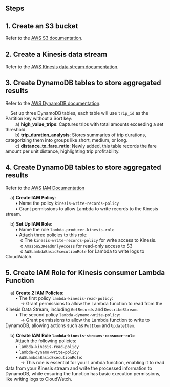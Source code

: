 ## **Steps**

## **1. Create an S3 bucket**  
Refer to the [AWS S3 documentation](https://docs.aws.amazon.com/AmazonS3/latest/userguide/GetStartedWithS3.html#creating-bucket).


## **2. Create a Kinesis data stream**  
Refer to the [AWS Kinesis data stream documentation](https://docs.aws.amazon.com/streams/latest/dev/tutorial-stock-data-kplkcl-create-stream.html).

## **3. Create DynamoDB tables to store aggregated results**

Refer to the [AWS DynamoDB documentation](https://docs.aws.amazon.com/amazondynamodb/latest/developerguide/getting-started-step-1.html).

&nbsp;&nbsp;&nbsp;&nbsp;Set up three DynamoDB tables, each table will use `trip_id` as the Partition key without a Sort key:  
&nbsp;&nbsp;&nbsp;&nbsp;&nbsp;&nbsp;&nbsp;&nbsp;a) **high_value_trips**: Captures trips with total amounts exceeding a set threshold.  
&nbsp;&nbsp;&nbsp;&nbsp;&nbsp;&nbsp;&nbsp;&nbsp;b) **trip_duration_analysis**: Stores summaries of trip durations, categorizing them into groups like short, medium, or long.  
&nbsp;&nbsp;&nbsp;&nbsp;&nbsp;&nbsp;&nbsp;&nbsp;c) **distance_to_fare_ratio**: Newly added, this table records the fare amount per unit distance, highlighting trip profitability.

## **4. Create DynamoDB tables to store aggregated results**
Refer to the [AWS IAM Documentation](https://docs.aws.amazon.com/IAM/latest/UserGuide/id_roles_create.html)

&nbsp;&nbsp;&nbsp;&nbsp;a) **Create IAM Policy**:  
&nbsp;&nbsp;&nbsp;&nbsp;&nbsp;&nbsp;&nbsp;&nbsp;• Name the policy `kinesis-write-records-policy`  
&nbsp;&nbsp;&nbsp;&nbsp;&nbsp;&nbsp;&nbsp;&nbsp;• Grant permissions to allow Lambda to write records to the Kinesis stream.  

&nbsp;&nbsp;&nbsp;&nbsp;b) **Set Up IAM Role**:  
&nbsp;&nbsp;&nbsp;&nbsp;&nbsp;&nbsp;&nbsp;&nbsp;• Name the role `lambda-producer-kinesis-role`  
&nbsp;&nbsp;&nbsp;&nbsp;&nbsp;&nbsp;&nbsp;&nbsp;• Attach three policies to this role:  
&nbsp;&nbsp;&nbsp;&nbsp;&nbsp;&nbsp;&nbsp;&nbsp;&nbsp;&nbsp;&nbsp;&nbsp;o The `kinesis-write-records-policy` for write access to Kinesis.  
&nbsp;&nbsp;&nbsp;&nbsp;&nbsp;&nbsp;&nbsp;&nbsp;&nbsp;&nbsp;&nbsp;&nbsp;o `AmazonS3ReadOnlyAccess` for read-only access to S3  
&nbsp;&nbsp;&nbsp;&nbsp;&nbsp;&nbsp;&nbsp;&nbsp;&nbsp;&nbsp;&nbsp;&nbsp;o `AWSLambdaBasicExecutionRole` for Lambda to write logs to CloudWatch.

## **5. Create IAM Role for Kinesis consumer Lambda Function**

&nbsp;&nbsp;&nbsp;&nbsp;a) **Create 2 IAM Policies**:  
&nbsp;&nbsp;&nbsp;&nbsp;&nbsp;&nbsp;&nbsp;&nbsp;• The first policy `lambda-kinesis-read-policy`:  
&nbsp;&nbsp;&nbsp;&nbsp;&nbsp;&nbsp;&nbsp;&nbsp;&nbsp;&nbsp;&nbsp;&nbsp;→ Grant permissions to allow the Lambda function to read from the Kinesis Data Stream, including `GetRecords` and `DescribeStream`.  
&nbsp;&nbsp;&nbsp;&nbsp;&nbsp;&nbsp;&nbsp;&nbsp;• The second policy `lambda-dynamo-write-policy`:  
&nbsp;&nbsp;&nbsp;&nbsp;&nbsp;&nbsp;&nbsp;&nbsp;&nbsp;&nbsp;&nbsp;&nbsp;→ Grant permissions to allow the Lambda function to write to DynamoDB, allowing actions such as `PutItem` and `UpdateItem`.  

&nbsp;&nbsp;&nbsp;&nbsp;b) **Create IAM Role `lambda-kinesis-streams-consumer-role`**  
&nbsp;&nbsp;&nbsp;&nbsp;&nbsp;&nbsp;&nbsp;&nbsp;Attach the following policies:  
&nbsp;&nbsp;&nbsp;&nbsp;&nbsp;&nbsp;&nbsp;&nbsp;• `lambda-kinesis-read-policy`  
&nbsp;&nbsp;&nbsp;&nbsp;&nbsp;&nbsp;&nbsp;&nbsp;• `lambda-dynamo-write-policy`  
&nbsp;&nbsp;&nbsp;&nbsp;&nbsp;&nbsp;&nbsp;&nbsp;• `AWSLambdaBasicExecutionRole`:  
&nbsp;&nbsp;&nbsp;&nbsp;&nbsp;&nbsp;&nbsp;&nbsp;&nbsp;&nbsp;&nbsp;&nbsp;→ This role is essential for your Lambda function, enabling it to read data from your Kinesis stream and write the processed information to DynamoDB, while ensuring the function has basic execution permissions, like writing logs to CloudWatch.
